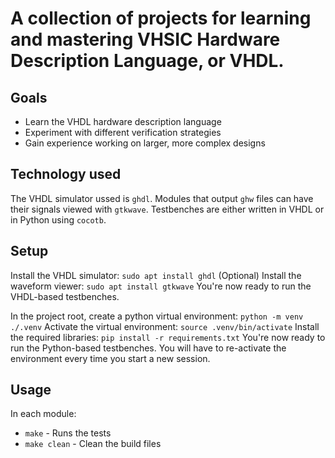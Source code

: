  # A collection of projects for learning and mastering VHSIC Hardware Description Language, or VHDL.

## Goals
 - Learn the VHDL hardware description language
 - Experiment with different verification strategies
 - Gain experience working on larger, more complex designs

## Technology used
The VHDL simulator ussed is `ghdl`. Modules that output `ghw` files can have
their signals viewed with `gtkwave`. Testbenches are either written in VHDL or
in Python using `cocotb`.

## Setup
Install the VHDL simulator:
`sudo apt install ghdl`
(Optional) Install the waveform viewer:
`sudo apt install gtkwave`
You're now ready to run the VHDL-based testbenches.

In the project root, create a python virtual environment:
`python -m venv ./.venv`
Activate the virtual environment:
`source .venv/bin/activate`
Install the required libraries:
`pip install -r requirements.txt`
You're now ready to run the Python-based testbenches. You will have to
re-activate the environment every time you start a new session.

## Usage
In each module:
 - `make` - Runs the tests
 - `make clean` - Clean the build files
